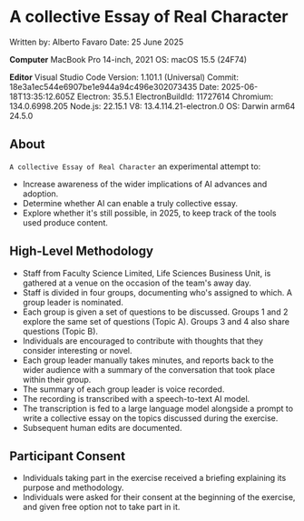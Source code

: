 # A collective Essay of Real Character
Written by: Alberto Favaro
Date: 25 June 2025

**Computer**
MacBook Pro 14-inch, 2021
OS: macOS 15.5 (24F74)

**Editor**
Visual Studio Code
Version: 1.101.1 (Universal)
Commit: 18e3a1ec544e6907be1e944a94c496e302073435
Date: 2025-06-18T13:35:12.605Z
Electron: 35.5.1
ElectronBuildId: 11727614
Chromium: 134.0.6998.205
Node.js: 22.15.1
V8: 13.4.114.21-electron.0
OS: Darwin arm64 24.5.0

## About
`A collective Essay of Real Character` an experimental attempt to:
* Increase awareness of the wider implications of AI advances and adoption.
* Determine whether AI can enable a truly collective essay.
* Explore whether it's still possible, in 2025, to keep track of the tools used produce content.

## High-Level Methodology
* Staff from Faculty Science Limited, Life Sciences Business Unit, is gathered at a venue on the occasion of the team's away day.
* Staff is divided in four groups, documenting who's assigned to which. A group leader is nominated.
* Each group is given a set of questions to be discussed. Groups 1 and 2 explore the same set of questions (Topic A). Groups 3 and 4 also share questions (Topic B).
* Individuals are encouraged to contribute with thoughts that they consider interesting or novel.
* Each group leader manually takes minutes, and reports back to the wider audience with a summary of the conversation that took place within their group.
* The summary of each group leader is voice recorded.
* The recording is transcribed with a speech-to-text AI model.
* The transcription is fed to a large language model alongside a prompt to write a collective essay on the topics discussed during the exercise.
* Subsequent human edits are documented.

## Participant Consent
* Individuals taking part in the exercise received a briefing explaining its purpose and methodology.
* Individuals were asked for their consent at the beginning of the exercise, and given free option not to take part in it.